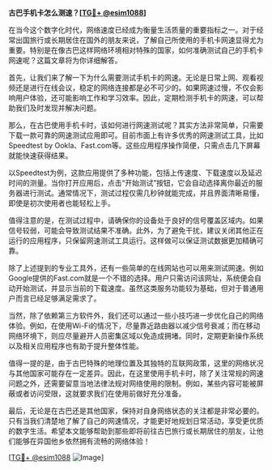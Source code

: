 **古巴手机卡怎么测速？[[TG💪+ @esim1088](https://t.me/s/esim1088)]**

在当今这个数字化时代，网络速度已经成为衡量生活质量的重要指标之一。对于经常出国旅行或长期居住在国外的朋友来说，了解自己所使用的手机卡网速显得尤为重要。特别是在像古巴这样网络环境相对特殊的国家，如何准确测试自己的手机卡网速呢？这篇文章将为你详细解答。

首先，让我们来了解一下为什么需要测试手机卡的网速。无论是日常上网、观看视频还是进行在线会议，稳定的网络连接都是必不可少的。如果网速过慢，不仅会影响用户体验，还可能影响工作和学习效率。因此，定期检测手机卡的网速，可以帮助我们及时发现并解决问题。

那么，在古巴使用手机卡时，该如何进行网速测试呢？其实方法非常简单，只需要下载一款可靠的网速测试应用即可。目前市面上有许多优秀的网速测试工具，比如Speedtest by Ookla、Fast.com等。这些应用程序操作简便，只需点击几下屏幕就能快速获得结果。

以Speedtest为例，这款应用提供了多种功能，包括上传速度、下载速度以及延迟时间的测量。当你打开应用后，点击“开始测试”按钮，它会自动选择离你最近的服务器进行测试。通常情况下，测试过程仅需几秒钟就能完成，并且界面清晰易懂，即使是初次使用者也能轻松上手。

值得注意的是，在测试过程中，请确保你的设备处于良好的信号覆盖区域内。如果信号较弱，可能会导致测试结果不准确。此外，为了避免干扰，建议关闭其他正在运行的应用程序，只保留网速测试工具运行。这样做可以保证测试数据更加精确可靠。

除了上述提到的专业工具外，还有一些简单的在线网站也可以用来测试网速。例如Google提供的Fast.com就是一个不错的选择。用户只需访问该网址，系统便会自动开始测试，并显示当前的下载速度。虽然这类服务功能较为基础，但对于普通用户而言已经足够满足需求了。

当然，除了依赖第三方软件外，我们还可以通过一些小技巧进一步优化自己的网络体验。例如，在使用Wi-Fi的情况下，尽量靠近路由器以减少信号衰减；而在移动网络环境下，则应尽量避开人员密集区域以免造成拥堵。同时，定期更新操作系统以及相关应用程序也有助于提升整体性能。

值得一提的是，由于古巴特殊的地理位置及其独特的互联网政策，这里的网络状况与其他国家可能存在一定差异。因此，在这里使用手机卡时，除了关注常规的网速问题之外，还需要留意当地法律法规对网络使用的限制。例如，某些内容可能被屏蔽或者访问受限，这就要求我们在使用前做好充分准备。

最后，无论是在古巴还是其他国家，保持对自身网络状态的关注都是非常必要的。只有当我们清楚地了解了自己的网速情况，才能更好地规划日常活动，享受更优质的数字生活。希望本文能够帮助到那些即将前往古巴旅行或长期居住的朋友，让他们能够在异国他乡依然拥有流畅的网络体验！

[[TG💪+ @esim1088](https://t.me/s/esim1088) ![Image](https://i.postimg.cc/4NQfJmqS/Snipaste-2025-05-13-00-14-12.png)]